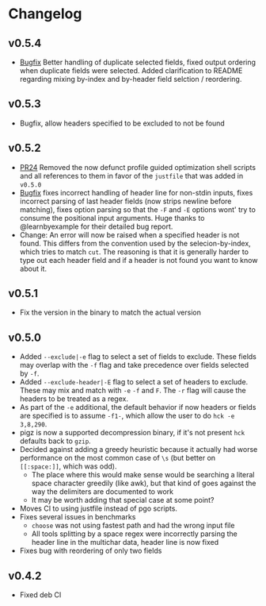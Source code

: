 # Changelog

## v0.5.4

- [Bugfix](https://github.com/sstadick/hck/issues/30) Better handling of duplicate selected fields, fixed output ordering when duplicate fields were selected. Added clarification to README regarding mixing by-index and by-header field selction / reordering.

## v0.5.3

- Bugfix, allow headers specified to be excluded to not be found

## v0.5.2

- [PR24](https://github.com/sstadick/hck/pull/24) Removed the now defunct profile guided optimization shell scripts and all references to them in favor of the `justfile` that was added in `v0.5.0`
- [Bugfix](https://github.com/sstadick/hck/issues/26) fixes incorrect handling of header line for non-stdin inputs, fixes incorrect parsing of last header fields (now strips newline before matching), fixes option parsing so that the `-F` and `-E` options wont' try to consume the positional input arguments. Huge thanks to @learnbyexample for their detailed bug report.
- Change: An error will now be raised when a specified header is not found. This differs from the convention used by the selecion-by-index, which tries to match `cut`. The reasoning is that it is generally harder to type out each header field and if a header is not found you want to know about it.

## v0.5.1

- Fix the version in the binary to match the actual version

## v0.5.0

- Added `--exclude|-e` flag to select a set of fields to exclude. These fields may overlap with the `-f` flag and take precedence over fields selected by `-f`.
- Added `--exclude-header|-E` flag to select a set of headers to exclude. These may mix and match with `-e` `-f` and `F`. The `-r` flag will cause the headers to be treated as a regex.
- As part of the `-e` additional, the default behavior if now headers or fields are specified is to assume `-f1-`, which allow the user to do `hck -e 3,8,290`.
- pigz is now a supported decompression binary, if it's not present `hck` defaults back to `gzip`.
- Decided against adding a greedy heuristic because it actually had worse performance on the most common case of `\s` (but better on `[[:space:]]`, which was odd).
  - The place where this would make sense would be searching a literal space character greedily (like awk), but that kind of goes against the way the delimiters are documented to work
  - It may be worth adding that special case at some point?
- Moves CI to using justfile instead of pgo scripts.
- Fixes several issues in benchmarks
  - `choose` was not using fastest path and had the wrong input file
  - All tools splitting by a space regex were incorrectly parsing the header line in the multichar data, header line is now fixed
- Fixes bug with reordering of only two fields

## v0.4.2

- Fixed deb CI
